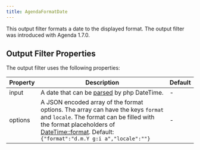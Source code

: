 ```yaml
---
title: AgendaFormatDate
---
```


This output filter formats a date to the displayed format. The output filter was
introduced with Agenda 1.7.0.

## Output Filter Properties

The output filter uses the following properties:

| Property | Description                                                                                                                                                                                                                                                                    | Default |
|----------|--------------------------------------------------------------------------------------------------------------------------------------------------------------------------------------------------------------------------------------------------------------------------------|---------|
| input    | A date that can be [parsed](https://www.php.net/manual/en/datetime.formats.php) by php DateTime.                                                                                                                                                                               | -       |
| options  | A JSON encoded array of the format options. The array can have the keys `format` and `locale`. The format can be filled with the format placeholders of [DateTime::format](https://www.php.net/manual/de/datetime.format.php). Default: `{"format":"d.m.Y g:i a","locale":""}` | -       |
